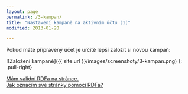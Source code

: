 ```yaml
---
layout: page
permalink: /3-kampan/
title: "Nastavení kampaně na aktivním účtu (1)"
modified: 2013-01-20

---
```


Pokud máte připravený účet je určitě lepší založit si novou kampaň:

![Založení kampaně]({{ site.url }}/images/screenshoty/3-kampan.png)
{: .pull-right}

<div markdown="0"><a href="{{ site.url }}/2-ucty/" class="register_button">Mám validní RDFa na stránce.</a></div>		

<div markdown="0"><a href="http://damepraci.eu/validator" class="register_button">Jak označím své stránky pomocí RDFa?</a></div>
